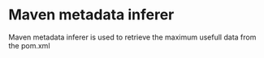 # Maven metadata inferer

Maven metadata inferer is used to retrieve the maximum usefull data from the pom.xml